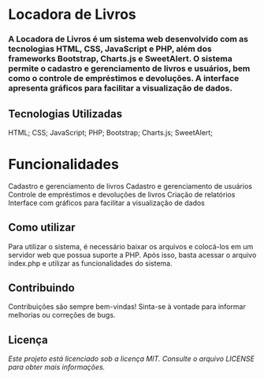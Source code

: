 # Locadora de Livros

### A Locadora de Livros é um sistema web desenvolvido com as tecnologias HTML, CSS, JavaScript e PHP, além dos frameworks Bootstrap, Charts.js e SweetAlert. O sistema permite o cadastro e gerenciamento de livros e usuários, bem como o controle de empréstimos e devoluções. A interface apresenta gráficos para facilitar a visualização de dados.

## Tecnologias Utilizadas
HTML;
CSS;
JavaScript;
PHP;
Bootstrap;
Charts.js;
SweetAlert;
# Funcionalidades
Cadastro e gerenciamento de livros
Cadastro e gerenciamento de usuários
Controle de empréstimos e devoluções de livros
Criação de relatórios
Interface com gráficos para facilitar a visualização de dados
## Como utilizar
Para utilizar o sistema, é necessário baixar os arquivos e colocá-los em um servidor web que possua suporte a PHP. Após isso, basta acessar o arquivo index.php e utilizar as funcionalidades do sistema.

## Contribuindo
Contribuições são sempre bem-vindas! Sinta-se à vontade para informar melhorias ou correções de bugs.

## Licença
*Este projeto está licenciado sob a licença MIT. Consulte o arquivo LICENSE para obter mais informações.*
